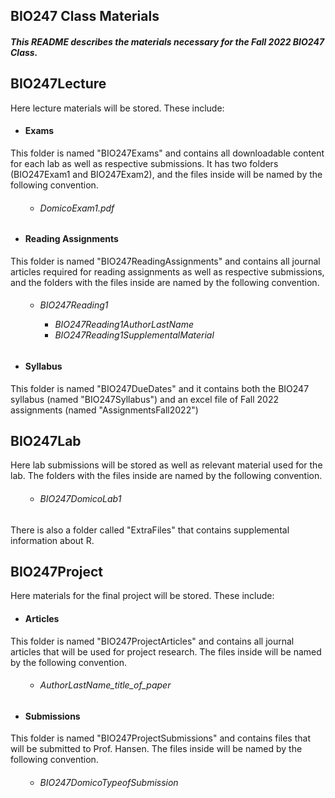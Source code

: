 <section>
    <h1>BIO247 Class Materials</h1>
    <h5>This README describes the materials necessary for the Fall 2022 BIO247 Class.</h5>
</section>
<section>
<h2>BIO247Lecture</h2>
<p>Here lecture materials will be stored. These include:</p>
<h4>
	<ul>
		<li>Exams</li>
	</ul>
</h4>
<p>This folder is named "BIO247Exams" and contains all downloadable content for each lab as well as respective submissions. It has two folders (BIO247Exam1 and BIO247Exam2), and the files inside will be named by the following convention.<p>
<h6> 
	<ul>
		<ul>
			<li>DomicoExam1.pdf</li>
		</ul>
	</ul>
</h6>
	<h4>
		<ul>
			<li>Reading Assignments </li>
		</ul>
	</h4>
<p>This folder is named "BIO247ReadingAssignments" and contains all journal articles required for reading assignments as well as respective submissions, and the folders with the files inside are named by the following convention.</p>
<h6> 
	<ul>
		<ul>
			<li>BIO247Reading1</li>
            <ul>
               <li>BIO247Reading1AuthorLastName</li>  
               <li>BIO247Reading1SupplementalMaterial</li>
            </ul>
		</ul>
	</ul>
</h6>
	<h4>
		<ul>
			<li>Syllabus</li>  
		</ul>
	</h4>
<p>This folder is named "BIO247DueDates" and it contains both the BIO247 syllabus (named "BIO247Syllabus") and an excel file of Fall 2022 assignments (named "AssignmentsFall2022")</p>
</section>
<section>
<h2>BIO247Lab</h2>
<p>Here lab submissions will be stored as well as relevant material used for the lab. The folders with the files inside are named by the following convention.</p>
<h6> 
	<ul>
		<ul>
			<li>BIO247DomicoLab1</li>
		</ul>
	</ul>
</h6>
<p>
    There is also a folder called "ExtraFiles" that contains supplemental information about R. 
    </p>
</section>



<section>
<h2>BIO247Project</h2>
<p>Here materials for the final project will be stored. These include:</p>
	<ul>
        <h4>
			<li>Articles</li>
		</h4>
	</ul>
<p>This folder is named "BIO247ProjectArticles" and contains all journal articles that will be used for project research. The files inside will be named by the following convention.</p>
<h6> 
	<ul>
        <ul>
            <li>AuthorLastName_title_of_paper</li>
        </ul>
	</ul>
</h6>
	<h4>
        <ul>
            <li>Submissions</li>
        </ul>
	</h4>
<p>This folder is named "BIO247ProjectSubmissions" and contains files that will be submitted to Prof. Hansen. The files inside will be named by the following convention.</p>
	<h6> 
		<ul>
            <ul>
                <li>BIO247DomicoTypeofSubmission</li>
            </ul>
		</ul> 
	</h6>
</section>





​      

​        

​        



